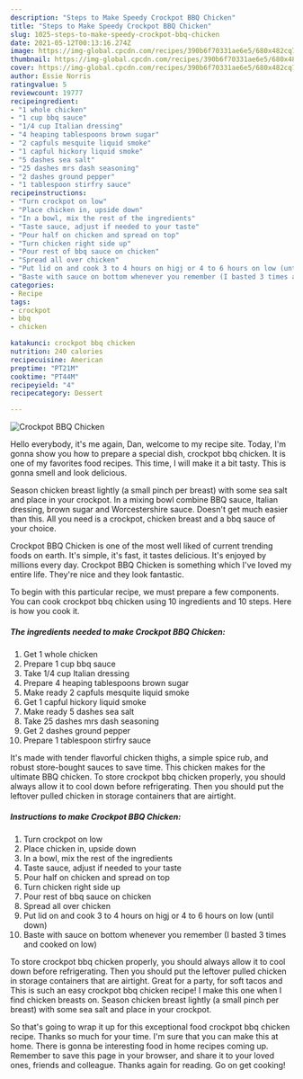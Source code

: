 ```yaml
---
description: "Steps to Make Speedy Crockpot BBQ Chicken"
title: "Steps to Make Speedy Crockpot BBQ Chicken"
slug: 1025-steps-to-make-speedy-crockpot-bbq-chicken
date: 2021-05-12T00:13:16.274Z
image: https://img-global.cpcdn.com/recipes/390b6f70331ae6e5/680x482cq70/crockpot-bbq-chicken-recipe-main-photo.jpg
thumbnail: https://img-global.cpcdn.com/recipes/390b6f70331ae6e5/680x482cq70/crockpot-bbq-chicken-recipe-main-photo.jpg
cover: https://img-global.cpcdn.com/recipes/390b6f70331ae6e5/680x482cq70/crockpot-bbq-chicken-recipe-main-photo.jpg
author: Essie Norris
ratingvalue: 5
reviewcount: 19777
recipeingredient:
- "1 whole chicken"
- "1 cup bbq sauce"
- "1/4 cup Italian dressing"
- "4 heaping tablespoons brown sugar"
- "2 capfuls mesquite liquid smoke"
- "1 capful hickory liquid smoke"
- "5 dashes sea salt"
- "25 dashes mrs dash seasoning"
- "2 dashes ground pepper"
- "1 tablespoon stirfry sauce"
recipeinstructions:
- "Turn crockpot on low"
- "Place chicken in, upside down"
- "In a bowl, mix the rest of the ingredients"
- "Taste sauce, adjust if needed to your taste"
- "Pour half on chicken and spread on top"
- "Turn chicken right side up"
- "Pour rest of bbq sauce on chicken"
- "Spread all over chicken"
- "Put lid on and cook 3 to 4 hours on higj or 4 to 6 hours on low (until down)"
- "Baste with sauce on bottom whenever you remember (I basted 3 times and cooked on low)"
categories:
- Recipe
tags:
- crockpot
- bbq
- chicken

katakunci: crockpot bbq chicken 
nutrition: 240 calories
recipecuisine: American
preptime: "PT21M"
cooktime: "PT44M"
recipeyield: "4"
recipecategory: Dessert

---
```



![Crockpot BBQ Chicken](https://img-global.cpcdn.com/recipes/390b6f70331ae6e5/680x482cq70/crockpot-bbq-chicken-recipe-main-photo.jpg)

Hello everybody, it's me again, Dan, welcome to my recipe site. Today, I'm gonna show you how to prepare a special dish, crockpot bbq chicken. It is one of my favorites food recipes. This time, I will make it a bit tasty. This is gonna smell and look delicious.

Season chicken breast lightly (a small pinch per breast) with some sea salt and place in your crockpot. In a mixing bowl combine BBQ sauce, Italian dressing, brown sugar and Worcestershire sauce. Doesn&#39;t get much easier than this. All you need is a crockpot, chicken breast and a bbq sauce of your choice.

Crockpot BBQ Chicken is one of the most well liked of current trending foods on earth. It's simple, it's fast, it tastes delicious. It's enjoyed by millions every day. Crockpot BBQ Chicken is something which I've loved my entire life. They're nice and they look fantastic.


To begin with this particular recipe, we must prepare a few components. You can cook crockpot bbq chicken using 10 ingredients and 10 steps. Here is how you cook it.

<!--inarticleads1-->

##### The ingredients needed to make Crockpot BBQ Chicken:

1. Get 1 whole chicken
1. Prepare 1 cup bbq sauce
1. Take 1/4 cup Italian dressing
1. Prepare 4 heaping tablespoons brown sugar
1. Make ready 2 capfuls mesquite liquid smoke
1. Get 1 capful hickory liquid smoke
1. Make ready 5 dashes sea salt
1. Take 25 dashes mrs dash seasoning
1. Get 2 dashes ground pepper
1. Prepare 1 tablespoon stirfry sauce


It&#39;s made with tender flavorful chicken thighs, a simple spice rub, and robust store-bought sauces to save time. This chicken makes for the ultimate BBQ chicken. To store crockpot bbq chicken properly, you should always allow it to cool down before refrigerating. Then you should put the leftover pulled chicken in storage containers that are airtight. 

<!--inarticleads2-->

##### Instructions to make Crockpot BBQ Chicken:

1. Turn crockpot on low
1. Place chicken in, upside down
1. In a bowl, mix the rest of the ingredients
1. Taste sauce, adjust if needed to your taste
1. Pour half on chicken and spread on top
1. Turn chicken right side up
1. Pour rest of bbq sauce on chicken
1. Spread all over chicken
1. Put lid on and cook 3 to 4 hours on higj or 4 to 6 hours on low (until down)
1. Baste with sauce on bottom whenever you remember (I basted 3 times and cooked on low)


To store crockpot bbq chicken properly, you should always allow it to cool down before refrigerating. Then you should put the leftover pulled chicken in storage containers that are airtight. Great for a party, for soft tacos and This is such an easy crockpot bbq chicken recipe! I make this one when I find chicken breasts on. Season chicken breast lightly (a small pinch per breast) with some sea salt and place in your crockpot. 

So that's going to wrap it up for this exceptional food crockpot bbq chicken recipe. Thanks so much for your time. I'm sure that you can make this at home. There is gonna be interesting food in home recipes coming up. Remember to save this page in your browser, and share it to your loved ones, friends and colleague. Thanks again for reading. Go on get cooking!
